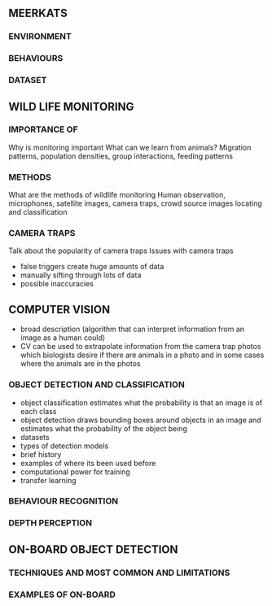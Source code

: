 ## MEERKATS

### ENVIRONMENT

### BEHAVIOURS

### DATASET
## WILD LIFE MONITORING
### IMPORTANCE OF
Why is monitoring important
What can we learn from animals?
Migration patterns, population densities, group interactions, feeding patterns

### METHODS
What are the methods of wildlife monitoring
Human observation, microphones, satellite images, camera traps, crowd source images
locating and classification
### CAMERA TRAPS
Talk about the popularity of camera traps
Issues with camera traps
* false triggers create huge amounts of data
* manually sifting through lots of data
* possible inaccuracies
## COMPUTER VISION

* broad description (algorithm that can interpret information from an image as a human could)
* CV can be used to extrapolate information from the camera trap photos which biologists desire if there are animals in a photo and in some cases where the animals are in the photos

### OBJECT DETECTION AND CLASSIFICATION
* object classification estimates what the probability is that an image is of each class
* object detection draws bounding boxes around objects in an image and estimates what the probability of the object being 
* datasets
* types of detection models
* brief history
* examples of where its been used before
* computational power for training
* transfer learning

### BEHAVIOUR RECOGNITION


### DEPTH PERCEPTION

## ON-BOARD OBJECT DETECTION

### TECHNIQUES AND MOST COMMON AND LIMITATIONS

### EXAMPLES OF ON-BOARD